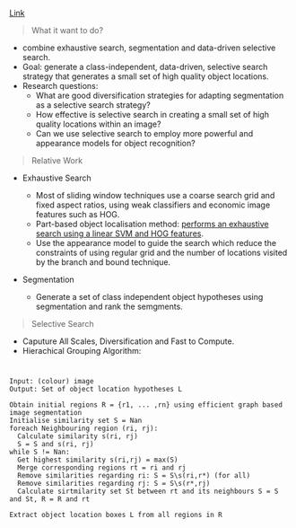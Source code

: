 [Link](//ivi.fnwi.uva.nl/isis/publications/2013/UijlingsIJCV2013/UijlingsIJCV2013.pdf)
> What it want to do?

* combine exhaustive search, segmentation and data-driven selective search.
* Goal: generate a class-independent, data-driven, selective search strategy that generates a small set of high quality object locations.
* Research questions:
  * What are good diversification strategies for adapting segmentation as a selective search strategy?
  * How effective is selective search in creating a small set of high quality locations within an image?
  * Can we use selective search to employ more powerful and appearance models for object recognition?
  

> Relative Work

* Exhaustive Search
  * Most of sliding window techniques use a coarse search grid and fixed aspect ratios, using weak classifiers and economic image features such as HOG.
  * Part-based object localisation method: [performs an exhaustive search using a linear SVM and HOG features](http://cs.brown.edu/people/pfelzens/papers/lsvm-pami.pdf).
  * Use the appearance model to guide the search which reduce the constraints of using regular grid and the number of locations visited by the branch and bound technique.

* Segmentation
  * Generate a set of class independent object hypotheses using segmentation and rank the semgments. 

> Selective Search

* Caputure All Scales, Diversification and Fast to Compute.
* Hierachical Grouping Algorithm:
#
    Input: (colour) image
    Output: Set of object location hypotheses L
    
    Obtain initial regions R = {r1, ... ,rn} using efficient graph based image segmentation
    Initialise similarity set S = Nan
    foreach Neighbouring region (ri, rj):
      Calculate similarity s(ri, rj)
      S = S and s(ri, rj)
    while S != Nan:
      Get highest similarity s(ri,rj) = max(S)
      Merge corresponding regions rt = ri and rj
      Remove similarities regarding ri: S = S\s(ri,r*) (for all)
      Remove similarities regarding rj: S = S\s(r*,rj)
      Calculate sirtmilarity set St between rt and its neighbours S = S and St, R = R and rt
      
    Extract object location boxes L from all regions in R
    
